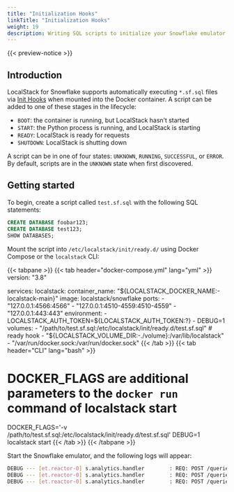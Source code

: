 ```yaml
---
title: "Initialization Hooks"
linkTitle: "Initialization Hooks"
weight: 19
description: Writing SQL scripts to initialize your Snowflake emulator
---
```


{{< preview-notice >}}
 
## Introduction

LocalStack for Snowflake supports automatically executing `*.sf.sql` files via [Init Hooks](https://docs.localstack.cloud/references/init-hooks/) when mounted into the Docker container. A script can be added to one of these stages in the lifecycle:

-   `BOOT`: the container is running, but LocalStack hasn’t started
-   `START`: the Python process is running, and LocalStack is starting
-   `READY`: LocalStack is ready for requests
-   `SHUTDOWN`: LocalStack is shutting down

A script can be in one of four states: `UNKNOWN`, `RUNNING`, `SUCCESSFUL`, or `ERROR`. By default, scripts are in the `UNKNOWN` state when first discovered.

## Getting started

To begin, create a script called `test.sf.sql` with the following SQL statements:

```sql
CREATE DATABASE foobar123;
CREATE DATABASE test123;
SHOW DATABASES;
```

Mount the script into `/etc/localstack/init/ready.d/` using Docker Compose or the `localstack` CLI:

{{< tabpane >}}
{{< tab header="docker-compose.yml" lang="yml" >}}
version: "3.8"

services:
  localstack:
    container_name: "${LOCALSTACK_DOCKER_NAME:-localstack-main}"
    image: localstack/snowflake
    ports:
      - "127.0.0.1:4566:4566"
      - "127.0.0.1:4510-4559:4510-4559"
      - "127.0.0.1:443:443"
    environment:
      - LOCALSTACK_AUTH_TOKEN=${LOCALSTACK_AUTH_TOKEN:?}
      - DEBUG=1
    volumes:
      - "/path/to/test.sf.sql:/etc/localstack/init/ready.d/test.sf.sql"  # ready hook
      - "${LOCALSTACK_VOLUME_DIR:-./volume}:/var/lib/localstack"
      - "/var/run/docker.sock:/var/run/docker.sock"
{{< /tab >}}
{{< tab header="CLI" lang="bash" >}}
# DOCKER_FLAGS are additional parameters to the `docker run` command of localstack start

DOCKER_FLAGS='-v /path/to/test.sf.sql:/etc/localstack/init/ready.d/test.sf.sql' DEBUG=1 localstack start
{{< /tab >}}
{{< /tabpane >}}

Start the Snowflake emulator, and the following logs will appear:

```bash 
DEBUG --- [et.reactor-0] s.analytics.handler        : REQ: POST /queries/v1/query-request {"sqlText": "CREATE DATABASE foobar123", ...
DEBUG --- [et.reactor-0] s.analytics.handler        : REQ: POST /queries/v1/query-request {"sqlText": "CREATE DATABASE test123", ...
DEBUG --- [et.reactor-0] s.analytics.handler        : REQ: POST /queries/v1/query-request {"sqlText": "SHOW DATABASES", ...
```
